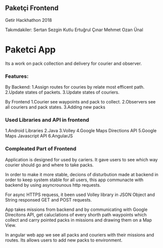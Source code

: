 ## Paketçi Frontend

Getir Hackhathon 2018

Takımdakiler: Sertan Sezgin Kutlu Ertuğrul Çınar Mehmet Ozan Ünal

# Paketci App

Its a work on pack collection and delivery for courier and observer.

### Features:
By Backend:
1.Assign routes for couries by relate most efficent path.
2.Update states of packets.
3.Update states of couriers.

By Frontend
1.Courier see waypoints and pack to collect.
2.Observers see all couriers and pack states.
3.Adding new packs

### Used Libraries and API in frontend
1.Android Libraries
2.Java
3.Volley
4.Google Maps Directions API
5.Google Maps Javascript API
6.AngularJS

### Compleated Part of Frontend
Application is designed for used by cariers. It gave users to see which way courier should go and where to take packs.

In order to make it more stable, decions of disturbution made at backend in order to keep system stable for all users, this app communacte with backend by using asyncrounous http requests.

For async HTTPS requess, it been used Volley library in JSON Object and String responsed GET and POST requests.

App takes missions from backend and by communicating with Google Direcitons API, get caluclations of every shorth path waypoints which collect and carry pointed packs in missions and drawing them on a Map View.

In angular web app we see all packs and couriers with their missions and routes. Its allows users to add new packs to environment.
